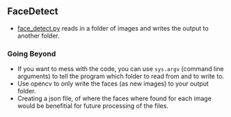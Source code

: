 ## FaceDetect

- [face_detect.py](face_detect.py) reads in a folder of images and writes the output to another folder.

### Going Beyond

- If you want to mess with the code, you can use `sys.argv` (command line arguments) to tell the program which folder to read from and to write to.
- Use opencv to only write the faces (as new images) to your output folder. 
- Creating a json file, of where the faces where found for each image would be benefitial for future processing of the files. 

